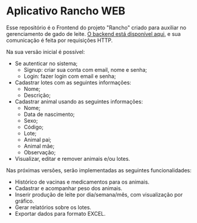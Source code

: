 # Aplicativo Rancho WEB

Esse repositório é o Frontend do projeto "Rancho" criado para auxiliar no gerenciamento de gado de leite. [O backend está disponível aqui](https://github.com/gustavohernandes11/rancho-api), e sua comunicação é feita por requisições HTTP.

Na sua versão inicial é possível:

-   Se autenticar no sistema;
    -   Signup: criar sua conta com email, nome e senha;
    -   Login: fazer login com email e senha;
-   Cadastrar lotes com as seguintes informações:
    -   Nome;
    -   Descrição;
-   Cadastrar animal usando as seguintes informações:
    -   Nome;
    -   Data de nascimento;
    -   Sexo;
    -   Código;
    -   Lote;
    -   Animal pai;
    -   Animal mãe;
    -   Observação;
-   Visualizar, editar e remover animais e/ou lotes.

Nas próximas versões, serão implementadas as seguintes funcionalidades:

-   Histórico de vacinas e medicamentos para os animais.
-   Cadastrar e acompanhar peso dos animais.
-   Inserir produção de leite por dia/semana/mês, com visualização por gráfico.
-   Gerar relatórios sobre os lotes.
-   Exportar dados para formato EXCEL.
